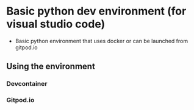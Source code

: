 # Basic python dev environment (for visual studio code)
* Basic python environment that uses docker or can be launched from gitpod.io
## Using the environment
### Devcontainer
### Gitpod.io
